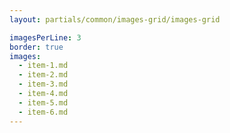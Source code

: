 ```yaml
---
layout: partials/common/images-grid/images-grid

imagesPerLine: 3
border: true
images:
  - item-1.md
  - item-2.md
  - item-3.md
  - item-4.md
  - item-5.md
  - item-6.md
---
```

